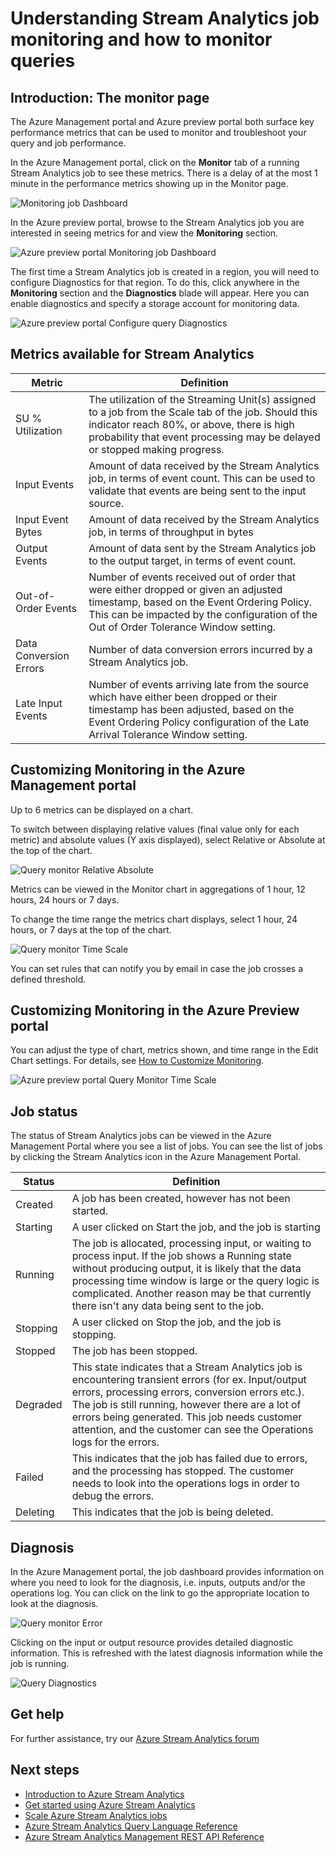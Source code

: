 <properties 
	pageTitle="Understanding Stream Analytics Job Monitoring | Windows Azure" 
	description="Understanding Stream Analytics Job Monitoring" 
	keywords="query monitor"
	services="stream-analytics" 
	documentationCenter="" 
	authors="jeffstokes72" 
	manager="paulettm" 
	editor="cgronlun"/>

<tags
	ms.service="stream-analytics"
	ms.date="12/04/2015"
	wacn.date=""/>

# Understanding Stream Analytics job monitoring and how to monitor queries

## Introduction: The monitor page

The Azure Management portal and Azure preview portal both surface key performance metrics that can be used to monitor and troubleshoot your query and job performance. 

In the Azure Management portal, click on the **Monitor** tab of a running Stream Analytics job to see these metrics. There is a delay of at the most 1 minute in the performance metrics showing up in the Monitor page.  

  ![Monitoring job Dashboard](./media/stream-analytics-monitoring/01-stream-analytics-monitoring.png)  

In the Azure preview portal, browse to the Stream Analytics job you are interested in seeing metrics for and view the **Monitoring** section.  

  ![Azure preview portal Monitoring job Dashboard](./media/stream-analytics-monitoring/06-stream-analytics-monitoring.png)  

The first time a Stream Analytics job is created in a region, you will need to configure Diagnostics for that region. To do this, click anywhere in the **Monitoring** section and the **Diagnostics** blade will appear. Here you can enable diagnostics and specify a storage account for monitoring data.  

  ![Azure preview portal Configure query Diagnostics](./media/stream-analytics-monitoring/07-stream-analytics-monitoring.png)  

## Metrics available for Stream Analytics  

| Metric | Definition |
|--------|-------------|
| SU % Utilization | The utilization of the Streaming Unit(s) assigned to a job from the Scale tab of the job. Should this indicator reach 80%, or above, there is high probability that event processing may be delayed or stopped making progress. |
| Input Events | Amount of data received by the Stream Analytics job, in terms of event count. This can be used to validate that events are being sent to the input source. |
| Input Event Bytes | Amount of data received by the Stream Analytics job, in terms of throughput in bytes |
| Output Events | Amount of data sent by the Stream Analytics job to the output target, in terms of event count. |
| Out-of-Order Events | Number of events received out of order that were either dropped or given an adjusted timestamp, based on the Event Ordering Policy. This can be impacted by the configuration of the Out of Order Tolerance Window setting. |
| Data Conversion Errors | Number of data conversion errors incurred by a Stream Analytics job. |
| Late Input Events | Number of events arriving late from the source which have either been dropped or their timestamp has been adjusted, based on the Event Ordering Policy configuration of the Late Arrival Tolerance Window setting. |
## Customizing Monitoring in the Azure Management portal ##

Up to 6 metrics can be displayed on a chart.

To switch between displaying relative values (final value only for each metric) and absolute values (Y axis displayed), select Relative or Absolute at the top of the chart.

  ![Query monitor Relative Absolute](./media/stream-analytics-monitoring/02-stream-analytics-monitoring.png)  

Metrics can be viewed in the Monitor chart in aggregations of 1 hour, 12 hours, 24 hours or 7 days.

To change the time range the metrics chart displays, select 1 hour, 24 hours, or 7 days at the top of the chart.

  ![Query monitor Time Scale](./media/stream-analytics-monitoring/03-stream-analytics-monitoring.png)  

You can set rules that can notify you by email in case the job crosses a defined threshold. 

## Customizing Monitoring in the Azure Preview portal ##

You can adjust the type of chart, metrics shown, and time range in the Edit Chart settings. For details, see [How to Customize Monitoring](/documentation/articles/insights-how-to-customize-monitoring).

  ![Azure preview portal Query Monitor Time Scale](./media/stream-analytics-monitoring/08-stream-analytics-monitoring.png)  

## Job status

The status of Stream Analytics jobs can be viewed in the Azure Management Portal where you see a list of jobs. You can see the list of jobs by clicking the Stream Analytics icon in the Azure Management Portal.

| Status | Definition |
|--------|------------|
| Created | A job has been created, however has not been started. |
| Starting | A user clicked on Start the job, and the job is starting |
| Running | The job is allocated, processing input, or waiting to process input. If the job shows a Running state without producing output, it is likely that the data processing time window is large or the query logic is complicated. Another reason may be that currently there isn't any data being sent to the job. |
| Stopping | A user clicked on Stop the job, and the job is stopping. |
| Stopped | The job has been stopped. |
| Degraded | This state indicates that a Stream Analytics job is encountering transient errors (for ex. Input/output errors, processing errors, conversion errors etc.). The job is still running, however there are a lot of errors being generated. This job needs customer attention, and the customer can see the Operations logs for the errors. |
| Failed | This indicates that the job has failed due to errors, and the processing has stopped. The customer needs to look into the operations logs in order to debug the errors. |
| Deleting | This indicates that the job is being deleted. |

## Diagnosis

In the Azure Management portal, the job dashboard provides information on where you need to look for the diagnosis, i.e. inputs, outputs and/or the operations log. You can click on the link to go the appropriate location to look at the diagnosis.

  ![Query monitor Error](./media/stream-analytics-monitoring/04-stream-analytics-monitoring.png)  

Clicking on the input or output resource provides detailed diagnostic information. This is refreshed with the latest diagnosis information while the job is running.

  ![Query Diagnostics](./media/stream-analytics-monitoring/05-stream-analytics-monitoring.png)  

## Get help
For further assistance, try our [Azure Stream Analytics forum](https://social.msdn.microsoft.com/Forums/home?forum=AzureStreamAnalytics)

## Next steps

- [Introduction to Azure Stream Analytics](/documentation/articles/stream-analytics-introduction)
- [Get started using Azure Stream Analytics](/documentation/articles/stream-analytics-get-started)
- [Scale Azure Stream Analytics jobs](/documentation/articles/stream-analytics-scale-jobs)
- [Azure Stream Analytics Query Language Reference](https://msdn.microsoft.com/zh-cn/library/azure/dn834998.aspx)
- [Azure Stream Analytics Management REST API Reference](https://msdn.microsoft.com/zh-cn/library/azure/dn835031.aspx)

